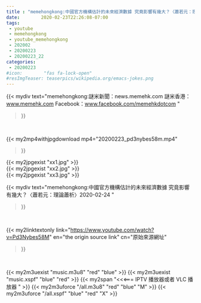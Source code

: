 ```yaml
---
title : "memehongkong:中國官方機構估計的未來經濟數據 究竟影響有幾大？〈蕭若元：理論蕭析〉2020-02-24 "
date:        2020-02-23T22:26:08-07:00
tags:
 - youtube
 - memehongkong
 - youtube_memehongkong
 - 202002
 - 20200223
 - 20200223_22
categories:
 - 20200223
#icon:        "fas fa-lock-open"
#resImgTeaser: teaserpics/wikipedia.org/emacs-jokes.png
---
```


{{< mydiv text="memehongkong:謎米新聞：news.memehk.com 謎米香港： www.memehk.com Facebook：www.facebook.com/memehkdotcom "
>}}
<br>


{{< my2mp4withjpgdownload mp4="20200223_pd3nybes58m.mp4"
>}}

{{< my2jpgexist "xx1.jpg" >}}<br>
{{< my2jpgexist "xx2.jpg" >}}<br>
{{< my2jpgexist "xx3.jpg" >}}<br>



{{< mydiv text="memehongkong:中國官方機構估計的未來經濟數據 究竟影響有幾大？〈蕭若元：理論蕭析〉2020-02-24 "
>}}
<br>

{{< my2linktextonly link="https://www.youtube.com/watch?v=Pd3Nybes58M"
en="the origin source link" cn="原始來源網址"
>}}


<br>

{{< my2m3uexist "music.m3u8" "red"  "blue" >}} {{< my2m3uexist "music.xspf" "blue" "red"  >}} {{< my2span "<<<=== IPTV 播放器或者 VLC 播放器 " >}} {{< my2m3uforce "/all.m3u8" "red"  "blue" "M" >}} {{< my2m3uforce "/all.xspf" "blue" "red"  "X" >}} 
